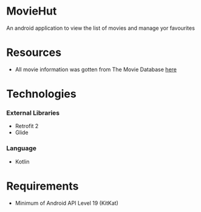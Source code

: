 # MovieHut
An android application to view the list of movies and manage yor favourites

# Resources
- All movie information was gotten from The Movie Database [here](https://www.themoviedb.org/movie "TMDB Movie Homepage")

# Technologies
### External Libraries
- Retrofit 2
- Glide
### Language
- Kotlin

# Requirements
- Minimum of Android API Level 19 (KitKat)

